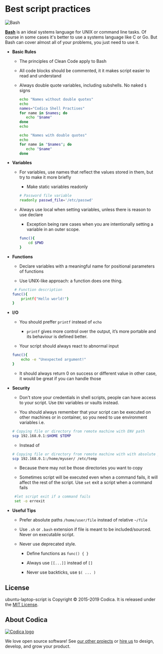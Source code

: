 # Best script practices

![Bash](https://cdn-images-1.medium.com/max/256/1*FEE98iWinlZBYkxBAG8MvA.png)

[**Bash**](https://www.gnu.org/software/bash/) is an ideal systems language for UNIX or command line tasks. Of course in some cases it's better to use a systems language like C or Go. But Bash can cover almost all of your problems, you just need to use it.

* **Basic Rules**

  * The principles of Clean Code apply to Bash

  * All code blocks should be commented, it it makes script easier to read and understand

  * Always double quote variables, including subshells. No naked `$` signs

     ```bash
    echo "Names without double quotes"
    echo
    names="Codica Shell Practises"
    for name in $names; do
        echo "$name"
    done
    echo

    echo "Names with double quotes"
    echo
    for name in "$names"; do
        echo "$name"
    done
    ```

* **Variables**
  
  * For variables, use names that reflect the values stored in them, but try to make it more briefly
    * Make static variables readonly

    ```bash
    # Password file variable
    readonly passwd_file='/etc/passwd'
    ```

  * Always use local when setting variables, unless there is reason to use declare

    * Exception being rare cases when you are intentionally setting a variable in an outer scope.

    ```bash
    func(){
        cd $PWD
    }
     ```

* **Functions**

  * Declare variables with a meaningful name for positional parameters of functions

  * Use UNIX-like approach: a function does one thing.

   ```bash
    # Function description
   func(){
       printf("Hello world!")
   }
   ```

* **I/O**

  * You should preffer `printf` instead of `echo`

    * `printf` gives more control over the output, it’s more portable and its behaviour is defined better.

  * Your script should always react to abnormal input

  ```bash
  func(){
      echo -e "Unexpected argument!"
  }
  ```

  * It should always return 0 on success or different value in other case, it would be great if you can handle those
  
* **Security**
  
  * Don't store your credentials in shell scripts, people can have access to your script. Use `ENV` variables or vaults instead.

  * You should always remember that your script can be executed on other machines or in container, so you need to use environment variables i.e.
  
  ```bash
  # Copying file or directory from remote machine with ENV path
  scp 192.168.0.1:$HOME $TEMP
  ```

  * Instead of

  ```bash
  # Copying file or directory from remote machine with with absolute path
  scp 192.168.0.1:/home/myuser/ /etc/temp
  ```

  * Because there may not be those directories you want to copy

  * Sometimes script will be executed even when a command fails, it will affect the rest of the script. Use `set` exit a script when a command fails

  ```bash
   #let script exit if a command fails
   set -o errexit
  ```

* **Useful Tips**
  
  * Prefer absolute paths `/home/user/file` instead of relative `~/file`

  * Use `.sh` or `.bash` extension if file is meant to be included/sourced. Never on executable script.

  * Never use deprecated style.

    * Define functions as `func() { }`

    * Always use `[[...]]` instead of `[]`

    * Never use backticks, use `$( ... )`

## License

ubuntu-laptop-script is Copyright © 2015-2019 Codica. It is released under the [MIT License](https://opensource.org/licenses/MIT).

## About Codica

[![Codica logo](https://www.codica.com/assets/images/logo/logo.svg)](https://www.codica.com)

We love open source software! See [our other projects](https://github.com/codica2) or [hire us](https://www.codica.com/) to design, develop, and grow your product.